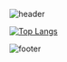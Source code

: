![header](https://capsule-render.vercel.app/api?type=slice&color=auto&height=100&section=header&text=header%20render&fontSize=90)

[![Top Langs](https://github-readme-stats.vercel.app/api/top-langs/?username=hugh-eu)](https://github.com/hugh-eu/github-readme-stats)<br>


![footer](https://capsule-render.vercel.app/api?type=slice&color=auto&height=100&section=footer&text=footer%20render&fontSize=90)
